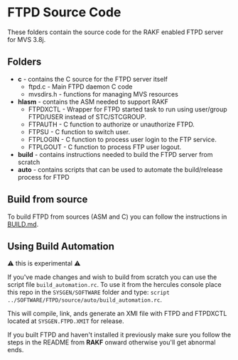 # FTPD Source Code

These folders contain the source code for the RAKF enabled FTPD server for MVS 3.8j.

## Folders

- **c** - contains the C source for the FTPD server itself
    - ftpd.c - Main FTPD daemon C code
    - mvsdirs.h - functions for managing MVS resources
- **hlasm** - contains the ASM needed to support RAKF
    - FTPDXCTL - Wrapper for FTPD started task to run using user/group FTPD/USER instead of STC/STCGROUP.
    - FTPAUTH - C function to authorize or unauthorize FTPD.
    - FTPSU - C function to switch user.
    - FTPLOGIN - C function to process user login to the FTP service.
    - FTPLGOUT - C function to process FTP user logout.
- **build** - contains instructions needed to build the FTPD server from scratch
- **auto** - contains scripts that can be used to automate the build/release process for FTPD


## Build from source

To build FTPD from sources (ASM and C) you can follow the instructions in [BUILD.md](build/BUILD.md).

## Using Build Automation

:warning: this is experimental :warning:

If you've made changes and wish to build from scratch you can use the script file `build_automation.rc`. To
use it from the hercules console place this repo in the `SYSGEN/SOFTWARE` folder and type: `script ../SOFTWARE/FTPD/source/auto/build_automation.rc`.

This will compile, link, ands generate an XMI file with FTPD and FTPDXCTL located at `SYSGEN.FTPD.XMIT` for release.

If you built FTPD and haven't installed it previously make sure you follow the steps in the README from **RAKF** onward
otherwise you'll get abnormal ends.

